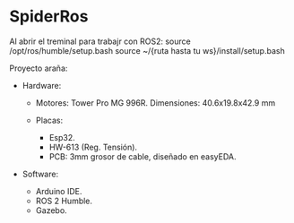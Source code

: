 # SpiderRos

Al abrir el treminal para trabajr con ROS2:
source /opt/ros/humble/setup.bash
source ~/{ruta hasta tu ws}/install/setup.bash

Proyecto araña:

+ Hardware:

    - Motores: Tower Pro MG 996R. Dimensiones: 40.6x19.8x42.9 mm

    - Placas:
        * Esp32.
        * HW-613 (Reg. Tensión).
        * PCB: 3mm grosor de cable, diseñado en easyEDA.

+ Software:
    - Arduino IDE.
    - ROS 2 Humble.
    - Gazebo.
